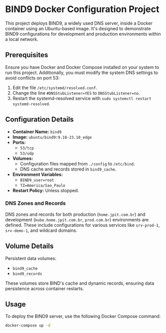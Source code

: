 # BIND9 Docker Configuration Project

This project deploys BIND9, a widely used DNS server, inside a Docker container using an Ubuntu-based image. It's designed to demonstrate BIND9 configurations for development and production environments within a local network.

## Prerequisites

Ensure you have Docker and Docker Compose installed on your system to run this project. Additionally, you must modify the system DNS settings to avoid conflicts on port 53:

1. Edit the file `/etc/systemd/resolved.conf`.
2. Change the line `#DNSStubListener=YES` to `DNSStubListener=no`.
3. Restart the systemd-resolved service with `sudo systemctl restart systemd-resolved`.

## Configuration Details

- **Container Name:** `bind9`
- **Image:** `ubuntu/bind9:9.18-23.10_edge`
- **Ports:**
  - `53/tcp`
  - `53/udp`
- **Volumes:**
  - Configuration files mapped from `./config` to `/etc/bind`.
  - DNS cache and records stored in `bind9_cache`.
- **Environment Variables:**
  - `BIND9_user=root`
  - `TZ=America/Sao_Paulo`
- **Restart Policy:** Unless stopped.

### DNS Zones and Records

DNS zones and records for both production (`home.jpit.com.br`) and development (`kube.home.jpit.com.br`, `prod.com.br`) environments are defined. These include configurations for various services like `srv-prod-1`, `srv-demo-1`, and wildcard domains.

## Volume Details

Persistent data volumes:
- `bind9_cache`
- `bind9_records`

These volumes store BIND's cache and dynamic records, ensuring data persistence across container restarts.

## Usage

To deploy the BIND9 server, use the following Docker Compose command:

```bash
docker-compose up -d
